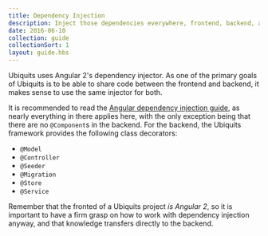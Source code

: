 ```yaml
---
title: Dependency Injection
description: Inject those dependencies everywhere, frontend, backend, anywhere!
date: 2016-06-10
collection: guide
collectionSort: 1
layout: guide.hbs
---
```


Ubiquits uses Angular 2's dependency injector. As one of the primary goals of Ubiquits is to be able to share code between
the frontend and backend, it makes sense to use the same injector for both.

It is recommended to read the 
[Angular dependency injection guide](https://angular.io/docs/ts/latest/guide/dependency-injection.html), 
as nearly everything in there applies here, with the only exception being that there are no `@Component`s in the backend.
For the backend, the Ubiquits framework provides the following class decorators:
* `@Model`
* `@Controller`
* `@Seeder`
* `@Migration`
* `@Store`
* `@Service`

Remember that the fronted of a Ubiquits project *is Angular 2*, so it is important to have a firm grasp on how to work
with dependency injection anyway, and that knowledge transfers directly to the backend.


